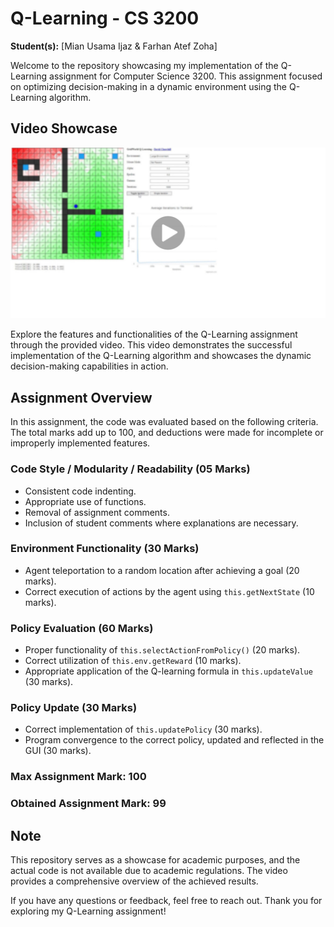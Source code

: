 # Q-Learning - CS 3200

**Student(s):** [Mian Usama Ijaz & Farhan Atef Zoha]

Welcome to the repository showcasing my implementation of the Q-Learning assignment for Computer Science 3200. This assignment focused on optimizing decision-making in a dynamic environment using the Q-Learning algorithm.

## Video Showcase

[![Q Learning](Thumbnail.png)](https://drive.google.com/file/d/1nB37odwJm-mS_CsAhanOx6oIKT6tcNPg/view?usp=drive_link)

Explore the features and functionalities of the Q-Learning assignment through the provided video. This video demonstrates the successful implementation of the Q-Learning algorithm and showcases the dynamic decision-making capabilities in action.

## Assignment Overview

In this assignment, the code was evaluated based on the following criteria. The total marks add up to 100, and deductions were made for incomplete or improperly implemented features.

### Code Style / Modularity / Readability (05 Marks)

- Consistent code indenting.
- Appropriate use of functions.
- Removal of assignment comments.
- Inclusion of student comments where explanations are necessary.

### Environment Functionality (30 Marks)

- Agent teleportation to a random location after achieving a goal (20 marks).
- Correct execution of actions by the agent using `this.getNextState` (10 marks).

### Policy Evaluation (60 Marks)

- Proper functionality of `this.selectActionFromPolicy()` (20 marks).
- Correct utilization of `this.env.getReward` (10 marks).
- Appropriate application of the Q-learning formula in `this.updateValue` (30 marks).

### Policy Update (30 Marks)

- Correct implementation of `this.updatePolicy` (30 marks).
- Program convergence to the correct policy, updated and reflected in the GUI (30 marks).

### Max Assignment Mark: 100
### Obtained Assignment Mark: 99

## Note

This repository serves as a showcase for academic purposes, and the actual code is not available due to academic regulations. The video provides a comprehensive overview of the achieved results.

If you have any questions or feedback, feel free to reach out. Thank you for exploring my Q-Learning assignment!

